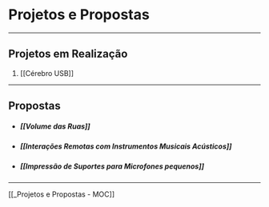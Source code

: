 # Projetos e Propostas
---

## Projetos em Realização
1. [[Cérebro USB]]
---

## Propostas
- ##### [[Volume das Ruas]]
- ##### [[Interações Remotas com Instrumentos Musicais Acústicos]]
- ##### [[Impressão de Suportes para Microfones pequenos]]


__________________
[[_Projetos e Propostas - MOC]]